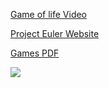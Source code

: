 [Game of life Video](https://www.youtube.com/watch?v=C2vgICfQawE)

[Project Euler Website](https://projecteuler.net/)

[Games PDF](https://ipfs.io/ipfs/QmXPL2hAubFUFf3W4mWhCoHntMetwCH7HLmSqvJxgkUetf)

![](https://ipfs.io/ipfs/QmPYiaQj9Z63W4QfAFaPyw4ZR54DKbQVFU9tVaSqjuzhBk)

